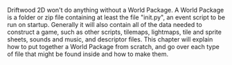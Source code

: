 Driftwood 2D won't do anything without a World Package. A World Package is a folder or zip file containing at least the file "init.py", an event script to be run on startup. Generally it will also contain all of the data needed to construct a game, such as other scripts, tilemaps, lightmaps, tile and sprite sheets, sounds and music, and descriptor files. This chapter will explain how to put together a World Package from scratch, and go over each type of file that might be found inside and how to make them.
